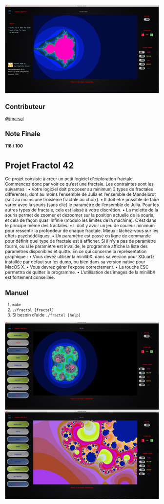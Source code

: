 ![fractol mandelbrot](./mandelbrot.png)

## Contributeur
[@jmarsal](https://github.com/jmarsal)

## Note Finale
**118 / 100**

# Projet Fractol 42
Ce projet consiste à créer un petit logiciel d’exploration fractale. Commencez donc
par voir ce qu’est une fractale.
Les contraintes sont les suivantes :
• Votre logiciel doit proposer au minimum 3 types de fractales différentes, dont au
moins l’ensemble de Julia et l’ensemble de Mandelbrot (soit au moins une troisième
fractale au choix).
• Il doit etre possible de faire varier avec la souris (sans clic) le paramètre de l’ensemble
de Julia. Pour les autres types de fractale, cela est laissé à votre discrétion.
• La molette de la souris permet de zoomer et dézoomer sur la position actuelle de
la souris, et cela de façon quasi infinie (modulo les limites de la machine). C’est
dans le principe même des fractales.
• Il doit y avoir un jeu de couleur minimum pour ressentir la profondeur de chaque
fractale. Mieux : lâchez-vous sur les effets psychédéliques.
• Un paramètre est passé en ligne de commande pour définir quel type de fractale
est à afficher. Si il n’y a pas de paramètre fourni, ou si le paramètre est invalide,
le programme affiche la liste des paramètres disponibles et quitte.
En ce qui concerne la représentation graphique :
• Vous devez utiliser la minilibX, dans sa version pour XQuartz installée par défaut
sur les dump, ou bien dans sa version native pour MacOS X.
• Vous devrez gérer l’expose correctement.
• La touche ESC permettra de quitter le programme.
• L’utilisation des images de la minilibX est fortement conseillée.

## Manuel
1. `make`
2. `./fractol [fractal]`
3. Si besoin d'aide `./fractol [help]`

![fractol julia](./julia.png)
![fractol julia color zoom](./julia_zoom_color.png)
